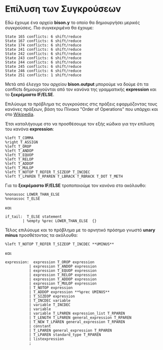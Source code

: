 # Επίλυση των Συγκρούσεων
Εδώ έχουμε ένα αρχείο **bison.y** το οποίο θα δημιουργήσει μερικές συγκρούσεις. Πιο συγκεκριμένα θα έχουμε:

    State 165 conflicts: 6 shift/reduce
    State 167 conflicts: 6 shift/reduce
    State 174 conflicts: 6 shift/reduce
    State 241 conflicts: 6 shift/reduce
    State 242 conflicts: 6 shift/reduce
    State 243 conflicts: 6 shift/reduce
    State 244 conflicts: 6 shift/reduce
    State 245 conflicts: 6 shift/reduce
    State 246 conflicts: 6 shift/reduce
    State 251 conflicts: 1 shift/reduce

Μετά από έλεγχο του αρχείου **bison.output** μπορούμε να δούμε ότι τα conflicts δημιουργούνται από τον κανόνα της γραμματικής **expression** και το **ξεκρέμαστο IF/ELSE**.

Επιλύουμε το πρόβλημα τις συγκρούσεις στις πράξεις εφαρμόζοντας τους κανόνες πράξεων, βάση του Πίνακα "Order of Operations" που υπάρχει και στο [Wikipedia](https://en.wikipedia.org/wiki/Order_of_operations). 

Έτσι καταλήγουμε στο να προσθέσουμε τον εξής κώδικα για την επίλυση του κανόνα **expression**:

    %left T_COMMA
    %right T_ASSIGN 
    %left T_OROP
    %left T_ANDOP
    %left T_EQUOP
    %left T_RELOP
    %left T_ADDOP
    %left T_MULOP 
    %left T_NOTOP T_REFER T_SIZEOP T_INCDEC 
    %left T_LPAREN T_RPAREN T_LBRACK T_RBRACK T_DOT T_METH
Για το **ξεκρέμαστο IF/ELSE** τροποποιούμε τον κανόνα στο ακόλουθο:

    %nonassoc LOWER_THAN_ELSE
    %nonassoc T_ELSE

και
	
    if_tail:  T_ELSE statement
            | %empty %prec LOWER_THAN_ELSE  {}
Τέλος επιλύουμε και το πρόβλημα με το αρνητικό πρόσημο γνωστό **unary minus** προσθέτοντας τα ακόλουθα:

    %left T_NOTOP T_REFER T_SIZEOP T_INCDEC **UMINUS**
και

    expression:  expression T_OROP expression
               | expression T_ANDOP expression
               | expression T_EQUOP expression
               | expression T_RELOP expression
               | expression T_ADDOP expression
               | expression T_MULOP expression
               | T_NOTOP expression
               | T_ADDOP expression **%prec UMINUS**
               | T_SIZEOP expression
               | T_INCDEC variable
               | variable T_INCDEC
               | variable
               | variable T_LPAREN expression_list T_RPAREN
               | T_LENGTH T_LPAREN general_expression T_RPAREN
               | T_NEW T_LPAREN general_expression T_RPAREN
               | constant
               | T_LPAREN general_expression T_RPAREN
               | T_LPAREN standard_type T_RPAREN
               | listexpression
               ;

